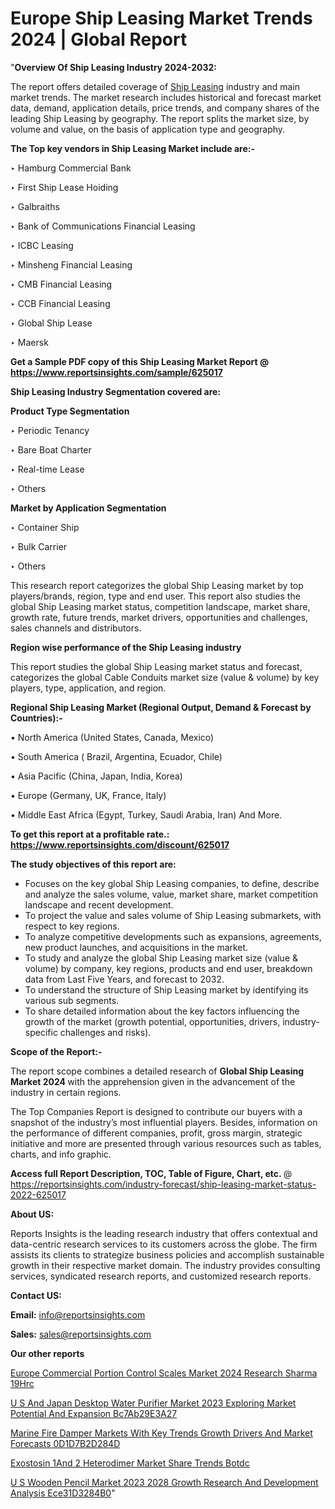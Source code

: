 # Europe Ship Leasing Market Trends 2024 | Global Report

"<strong>Overview Of Ship Leasing Industry 2024-2032:</strong>

The report offers detailed coverage of <a href=https://www.reportsinsights.com/sample/625017>Ship Leasing</a> industry and main market trends. The market research includes historical and forecast market data, demand, application details, price trends, and company shares of the leading Ship Leasing by geography. The report splits the market size, by volume and value, on the basis of application type and geography.

<strong>The Top key vendors in Ship Leasing Market include are:- </strong>

‣ Hamburg Commercial Bank

‣ First Ship Lease Hoiding

‣ Galbraiths

‣ Bank of Communications Financial Leasing

‣ ICBC Leasing

‣ Minsheng Financial Leasing

‣ CMB Financial Leasing

‣ CCB Financial Leasing

‣ Global Ship Lease

‣ Maersk

<strong>Get a Sample PDF copy of this Ship Leasing Market Report </strong><strong>@ <a href=https://www.reportsinsights.com/sample/625017 style=color:#0000ff;>https://www.reportsinsights.com/sample/625017</a> </strong>

<strong>Ship Leasing Industry Segmentation covered are:</strong>

<strong>Product Type Segmentation</strong>

‣    Periodic Tenancy

‣ Bare Boat Charter

‣ Real-time Lease

‣ Others

<strong>Market by Application Segmentation</strong>

‣   Container Ship

‣ Bulk Carrier

‣ Others

This research report categorizes the global Ship Leasing market by top players/brands, region, type and end user. This report also studies the global Ship Leasing market status, competition landscape, market share, growth rate, future trends, market drivers, opportunities and challenges, sales channels and distributors.

<strong>Region wise performance of the Ship Leasing industry</strong><strong> </strong>

This report studies the global Ship Leasing market status and forecast, categorizes the global Cable Conduits market size (value &amp; volume) by key players, type, application, and region. 

<strong>Regional Ship Leasing Market (Regional Output, Demand &amp; Forecast by Countries):-</strong>

• North America (United States, Canada, Mexico)

• South America ( Brazil, Argentina, Ecuador, Chile)

• Asia Pacific (China, Japan, India, Korea)

• Europe (Germany, UK, France, Italy)

• Middle East Africa (Egypt, Turkey, Saudi Arabia, Iran) And More.

<strong>To get this report at a profitable rate.: <a href=https://www.reportsinsights.com/discount/625017 style=color:#0000ff;>https://www.reportsinsights.com/discount/625017</a></strong>

<strong>The study objectives of this report are:</strong>
<ul>
  <li>Focuses on the key global Ship Leasing companies, to define, describe and analyze the sales volume, value, market share, market competition landscape and recent development.</li>
  <li>To project the value and sales volume of Ship Leasing submarkets, with respect to key regions.</li>
  <li>To analyze competitive developments such as expansions, agreements, new product launches, and acquisitions in the market.</li>
  <li>To study and analyze the global Ship Leasing market size (value &amp; volume) by company, key regions, products and end user, breakdown data from Last Five Years, and forecast to 2032.</li>
  <li>To understand the structure of Ship Leasing market by identifying its various sub segments.</li>
  <li>To share detailed information about the key factors influencing the growth of the market (growth potential, opportunities, drivers, industry-specific challenges and risks).</li>
</ul>
<strong>Scope of the Report:-</strong><strong> </strong>

The report scope combines a detailed research of <strong>Global Ship Leasing Market 2024 </strong>with the apprehension given in the advancement of the industry in certain regions.

The Top Companies Report is designed to contribute our buyers with a snapshot of the industry’s most influential players. Besides, information on the performance of different companies, profit, gross margin, strategic initiative and more are presented through various resources such as tables, charts, and info graphic.

<strong>Access full Report Description, TOC, Table of Figure, Chart, etc. </strong>@   <a href=https://reportsinsights.com/industry-forecast/ship-leasing-market-status-2022-625017 style=color:#0000ff;>https://reportsinsights.com/industry-forecast/ship-leasing-market-status-2022-625017</a>

<strong>About US:</strong>

Reports Insights is the leading research industry that offers contextual and data-centric research services to its customers across the globe. The firm assists its clients to strategize business policies and accomplish sustainable growth in their respective market domain. The industry provides consulting services, syndicated research reports, and customized research reports.

<strong>Contact US:</strong>

<p class=""""><b>Email:</b> <a href=mailto:info@reportsinsights.com>info@reportsinsights.com</a></p>
<p class=""""><b>Sales:</b> <a href=mailto:sales@reportsinsights.com>sales@reportsinsights.com</a></p>

<strong>Our other reports</strong>

<a href=https://www.linkedin.com/pulse/europe-commercial-portion-control-scales-market-2024-research-sharma-19hrc/>Europe Commercial Portion Control Scales Market 2024 Research Sharma 19Hrc</a>

<a href=https://medium.com/@yadavahaan91/u-s-and-japan-desktop-water-purifier-market-2023-exploring-market-potential-and-expansion-bc7ab29e3a27>U S And Japan Desktop Water Purifier Market 2023 Exploring Market Potential And Expansion Bc7Ab29E3A27</a>

<a href=https://medium.com/@jadhaosuchit578/marine-fire-damper-markets-with-key-trends-growth-drivers-and-market-forecasts-0d1d7b2d284d>Marine Fire Damper Markets With Key Trends Growth Drivers And Market Forecasts 0D1D7B2D284D</a>

<a href=https://www.linkedin.com/pulse/exostosin-1and-2-heterodimer-market-share-trends-botdc/>Exostosin 1And 2 Heterodimer Market Share Trends Botdc</a>

<a href=https://medium.com/@amolshinde346727482/u-s-wooden-pencil-market-2023-2028-growth-research-and-development-analysis-ece31d3284b0>U S Wooden Pencil Market 2023 2028 Growth Research And Development Analysis Ece31D3284B0</a>"
